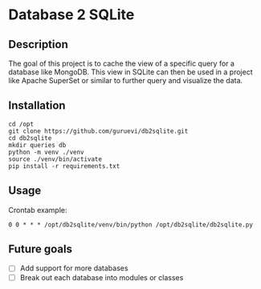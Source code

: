 # Database 2 SQLite
## Description
The goal of this project is to cache the view of a specific query for a database like MongoDB. This view in SQLite can 
then be used in a project like Apache SuperSet or similar to further query and visualize the data.

## Installation
    cd /opt
    git clone https://github.com/guruevi/db2sqlite.git 
    cd db2sqlite
    mkdir queries db
    python -m venv ./venv
    source ./venv/bin/activate
    pip install -r requirements.txt

## Usage
Crontab example:

    0 0 * * * /opt/db2sqlite/venv/bin/python /opt/db2sqlite/db2sqlite.py

## Future goals
- [ ] Add support for more databases
- [ ] Break out each database into modules or classes